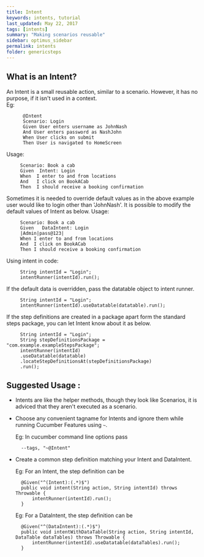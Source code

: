 ```yaml
---
title: Intent
keywords: intents, tutorial
last_updated: May 22, 2017
tags: [intents]
summary: "Making scenarios reusable"
sidebar: optimus_sidebar
permalink: intents
folder: genericsteps
---
```

## What is an Intent?
An Intent is a small reusable action, similar to a scenario. However, it has no purpose, if it isn't used in a context. 
<br>
Eg:
     
          @Intent
          Scenario: Login
          Given User enters username as JohnNash
          And User enters password as NashJohn
          When User clicks on submit
          Then User is navigated to HomeScreen
     
Usage:
     
         Scenario: Book a cab
         Given  Intent: Login
         When  I enter to and from locations
         And   I click on BookACab
         Then  I should receive a booking confirmation
     
 
Sometimes it is needed to override default values as in the above example user would like to login other than 'JohnNash'. It is possible to modify the default values of Intent as below. Usage:
     
         Scenario: Book a cab
         Given   DataIntent: Login
         |Admin|pass@123|
         When I enter to and from locations
         And  I click on BookACab
         Then I should receive a booking confirmation
     
 
Using intent in code:
     
         String intentId = "Login";
         intentRunner(intentId).run();
     
 

If the default data is overridden, pass the datatable object to intent runner.
     
         String intentId = "Login";
         intentRunner(intentId).useDatatable(datatable).run();
     
 

If the step definitions are created in a package apart form the standard steps package, you can let Intent know about it as below.
     
         String intentId = "Login";
         String stepDefinitionsPackage = "com.example.exampleStepsPackage";
         intentRunner(intentId)
         .useDatatable(datatable)
         .locateStepDefinitionsAt(stepDefinitionsPackage)
         .run();
        
        
## Suggested Usage :
* Intents are like the helper methods, though they look like Scenarios, it is adviced that they aren't executed as a scenario.
* Choose any convenient tagname for Intents and ignore them while running Cucumber Features using `~`.
    
   Eg: In cucumber command line options pass
    
        --tags, "~@Intent"
* Create a common step definition matching your Intent and DataIntent.
    
    Eg: For an Intent, the step definition can be
            
        @Given("^(Intent):(.*)$")
        public void intent(String action, String intentId) throws Throwable {
            intentRunner(intentId).run();
        }
    Eg: For a DataIntent, the step definition can be
        
        @Given("^(DataIntent):(.*)$")
        public void intentWithDataTable(String action, String intentId, DataTable dataTables) throws Throwable {
            intentRunner(intentId).useDatatable(dataTables).run();
        }